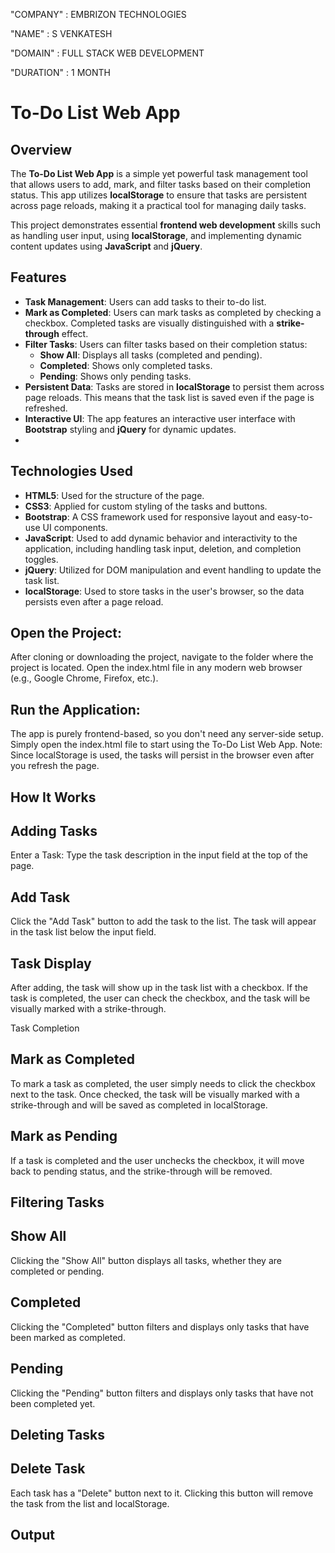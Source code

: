 "COMPANY" : EMBRIZON TECHNOLOGIES

"NAME" : S VENKATESH

"DOMAIN" : FULL STACK WEB DEVELOPMENT

"DURATION" : 1 MONTH

# To-Do List Web App

## Overview

The **To-Do List Web App** is a simple yet powerful task management tool that allows users to add, mark, and filter tasks based on their completion status. This app utilizes **localStorage** to ensure that tasks are persistent across page reloads, making it a practical tool for managing daily tasks.

This project demonstrates essential **frontend web development** skills such as handling user input, using **localStorage**, and implementing dynamic content updates using **JavaScript** and **jQuery**.

## Features

- **Task Management**: Users can add tasks to their to-do list.
- **Mark as Completed**: Users can mark tasks as completed by checking a checkbox. Completed tasks are visually distinguished with a **strike-through** effect.
- **Filter Tasks**: Users can filter tasks based on their completion status:
  - **Show All**: Displays all tasks (completed and pending).
  - **Completed**: Shows only completed tasks.
  - **Pending**: Shows only pending tasks.
- **Persistent Data**: Tasks are stored in **localStorage** to persist them across page reloads. This means that the task list is saved even if the page is refreshed.
- **Interactive UI**: The app features an interactive user interface with **Bootstrap** styling and **jQuery** for dynamic updates.
- 
## Technologies Used

- **HTML5**: Used for the structure of the page.
- **CSS3**: Applied for custom styling of the tasks and buttons.
- **Bootstrap**: A CSS framework used for responsive layout and easy-to-use UI components.
- **JavaScript**: Used to add dynamic behavior and interactivity to the application, including handling task input, deletion, and completion toggles.
- **jQuery**: Utilized for DOM manipulation and event handling to update the task list.
- **localStorage**: Used to store tasks in the user's browser, so the data persists even after a page reload.

## Open the Project:

After cloning or downloading the project, navigate to the folder where the project is located.
Open the index.html file in any modern web browser (e.g., Google Chrome, Firefox, etc.).

## Run the Application:

The app is purely frontend-based, so you don't need any server-side setup.
Simply open the index.html file to start using the To-Do List Web App.
Note: Since localStorage is used, the tasks will persist in the browser even after you refresh the page.

## How It Works
## Adding Tasks
Enter a Task: Type the task description in the input field at the top of the page.
 ## Add Task
 Click the "Add Task" button to add the task to the list. The task will appear in the task list below the input field.

## Task Display
After adding, the task will show up in the task list with a checkbox. If the task is completed, the user can check the checkbox, and the task will be visually marked with a strike-through.

Task Completion

## Mark as Completed 
To mark a task as completed, the user simply needs to click the checkbox next to the task. Once checked, the task will be visually marked with a strike-through and will be saved as completed in localStorage.

## Mark as Pending
If a task is completed and the user unchecks the checkbox, it will move back to pending status, and the strike-through will be removed.

## Filtering Tasks
## Show All
Clicking the "Show All" button displays all tasks, whether they are completed or pending.

## Completed
Clicking the "Completed" button filters and displays only tasks that have been marked as completed.

## Pending
Clicking the "Pending" button filters and displays only tasks that have not been completed yet.

## Deleting Tasks
## Delete Task
Each task has a "Delete" button next to it. Clicking this button will remove the task from the list and localStorage.

## Output

